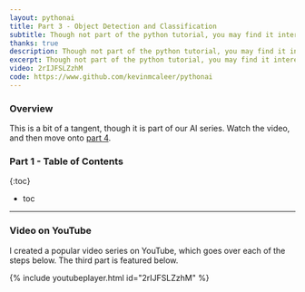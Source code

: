 ```yaml
---
layout: pythonai
title: Part 3 - Object Detection and Classification
subtitle: Though not part of the python tutorial, you may find it interesting
thanks: true
description: Though not part of the python tutorial, you may find it interesting
excerpt: Though not part of the python tutorial, you may find it interesting
video: 2rIJFSLZzhM
code: https://www.github.com/kevinmcaleer/pythonai
---
```


### Overview

This is a bit of a tangent, though it is part of our AI series. Watch the video, and then move onto [part 4](/robots/pythonai/part4).

### Part 1 - Table of Contents

{:toc}
* toc

---

### Video on YouTube

I created a popular video series on YouTube, which goes over each of the steps below. The third part is featured below.

{% include youtubeplayer.html id="2rIJFSLZzhM" %}
